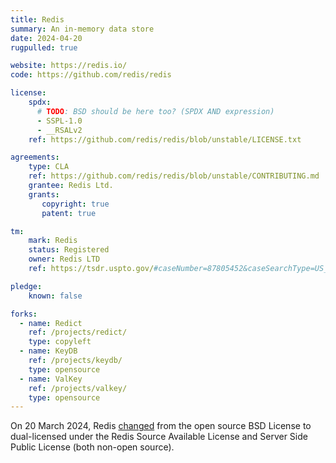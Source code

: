 ```yaml
---
title: Redis
summary: An in-memory data store
date: 2024-04-20
rugpulled: true

website: https://redis.io/
code: https://github.com/redis/redis

license:
    spdx:
      # TODO: BSD should be here too? (SPDX AND expression)
      - SSPL-1.0
      - __RSALv2
    ref: https://github.com/redis/redis/blob/unstable/LICENSE.txt

agreements:
    type: CLA
    ref: https://github.com/redis/redis/blob/unstable/CONTRIBUTING.md
    grantee: Redis Ltd.
    grants:
       copyright: true
       patent: true

tm:
    mark: Redis
    status: Registered
    owner: Redis LTD
    ref: https://tsdr.uspto.gov/#caseNumber=87805452&caseSearchType=US_APPLICATION&caseType=DEFAULT&searchType=statusSearch

pledge:
    known: false

forks:
  - name: Redict
    ref: /projects/redict/
    type: copyleft
  - name: KeyDB
    ref: /projects/keydb/
    type: opensource
  - name: ValKey
    ref: /projects/valkey/
    type: opensource
---
```

On 20 March 2024, Redis [changed](https://redis.com/blog/redis-adopts-dual-source-available-licensing/) from the open source BSD License to dual-licensed under the Redis Source Available License and Server Side Public License (both non-open source).


